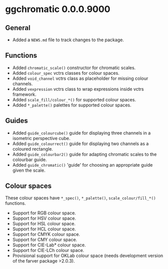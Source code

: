 # ggchromatic 0.0.0.9000

## General

* Added a `NEWS.md` file to track changes to the package.

## Functions

* Added `chromatic_scale()` constructor for chromatic scales.
* Added `colour_spec` vctrs classes for colour spaces.
* Added `void_channel` vctrs class as placeholder for missing colour channels.
* Added `vexpression` vctrs class to wrap expressions inside vctrs framework.
* Added `scale_fill/colour_*()` for supported colour spaces.
* Added `*_palette()` palettes for supported colour spaces.

## Guides

* Added `guide_colourcube()` guide for displaying three channels in a isometric
  perspective cube.
* Added `guide_colourrect()` guide for displaying two channels as a coloured 
  rectangle.
* Added `guide_colourbar2()` guide for adapting chromatic scales to the 
  colourbar guide.
* Added `guide_chromatic()` 'guide' for choosing an appropriate guide given the
  scale.

## Colour spaces

These colour spaces have `*_spec()`, `*_palette()`, `scale_colour/fill_*()` 
functions.

* Support for RGB colour space.
* Support for HSV colour space.
* Support for HSL colour space.
* Support for HCL colour space.
* Support for CMYK colour space.
* Support for CMY colour space.
* Support for CIE-Lab* colour space.
* Support for CIE-LCh colour space.
* Provisional support for OKLab colour space (needs development version of the
  farver package >2.0.3).
